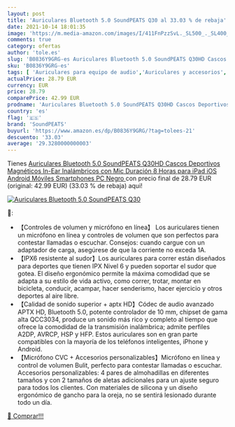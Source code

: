 ```yaml
---
layout: post
title: 'Auriculares Bluetooth 5.0 SoundPEATS Q30 al 33.03 % de rebaja'
date: 2021-10-14 18:01:35
image: 'https://m.media-amazon.com/images/I/411FnPzzSvL._SL500_._SL400_.jpg'
comments: true
category: ofertas
author: 'tole.es'
slug: 'B0836Y9GRG-es Auriculares Bluetooth 5.0 SoundPEATS Q30HD Cascos...'
sku: 'B0836Y9GRG-es'
tags: [ 'Auriculares para equipo de audio','Auriculares y accesorios','Electrónica','android','soundpeats', ]
actualPrice: 28.79 EUR
currency: EUR
price: 28.79
comparePrice: 42.99 EUR
prodname: 'Auriculares Bluetooth 5.0 SoundPEATS Q30HD Cascos Deportivos Magnéticos In-Ear Inalámbricos con Mic  Duración 8 Horas para iPad  iOS Android Móviles Smartphones PC  Negro '
country: 'es'
flag: '🇪🇸'
brand: 'SoundPEATS'
buyurl: 'https://www.amazon.es/dp/B0836Y9GRG/?tag=tolees-21'
descuento: '33.03'
average: '29.3280000000003'
---
```


Tienes [Auriculares Bluetooth 5.0 SoundPEATS Q30HD Cascos Deportivos Magnéticos In-Ear Inalámbricos con Mic  Duración 8 Horas para iPad  iOS Android Móviles Smartphones PC  Negro ](https://www.amazon.es/dp/B0836Y9GRG/?tag=tolees-21) con precio final de  28.79 EUR (original: 42.99 EUR) (33.03 %  de rebaja) aqui!

[![Auriculares Bluetooth 5.0 SoundPEATS Q30](https://m.media-amazon.com/images/I/411FnPzzSvL._SL500_._SL400_.jpg)](https://www.amazon.es/dp/B0836Y9GRG/?tag=tolees-21)

🔎:

- 【Controles de volumen y micrófono en línea】 Los auriculares tienen un micrófono en línea y controles de volumen que son perfectos para contestar llamadas o escuchar. Consejos: cuando cargue con un adaptador de carga, asegúrese de que la corriente no exceda 1A.
- 【IPX6 resistente al sudor】Los auriculares para correr están diseñados para deportes que tienen IPX Nivel 6 y pueden soportar el sudor que gotea. El diseño ergonómico permite la máxima comodidad que se adapta a su estilo de vida activo, como correr, trotar, montar en bicicleta, conducir, acampar, hacer senderismo, hacer ejercicio y otros deportes al aire libre.
- 【Calidad de sonido superior + aptx HD】Códec de audio avanzado APTX HD, Bluetooth 5.0, potente controlador de 10 mm, chipset de gama alta QCC3034, produce un sonido más rico y completo al tiempo que ofrece la comodidad de la transmisión inalámbrica; admite perfiles A2DP, AVRCP, HSP y HFP. Estos auriculares son en gran parte compatibles con la mayoría de los teléfonos inteligentes, iPhone y Android.
- 【Micrófono CVC + Accesorios personalizables】Micrófono en línea y control de volumen Bulit, perfecto para contestar llamadas o escuchar. Accesorios personalizables: 4 pares de almohadillas en diferentes tamaños y con 2 tamaños de aletas adicionales para un ajuste seguro para todos los clientes. Con materiales de silicona y un diseño ergonómico de gancho para la oreja, no se sentirá lesionado durante todo un día.

[🛒 Comprar!!!](https://www.amazon.es/dp/B0836Y9GRG/?tag=tolees-21)
